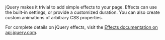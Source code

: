 <script>{
	"title": "Effects",
	"level": "beginner",
	"customFields": [
		{
			"key": "icon",
			"value": "picture"
		}
	]
}</script>

jQuery makes it trivial to add simple effects to your page. Effects can use the built-in settings, or provide a customized duration. You can also create custom animations of arbitrary CSS properties.

For complete details on jQuery effects, visit the [Effects documentation on api.jquery.com](http://api.jquery.com/category/effects/).
